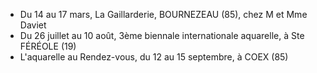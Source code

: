 * Du 14 au 17 mars, La Gaillarderie, BOURNEZEAU (85), chez M et Mme Daviet
* Du 26 juillet au 10 août, 3ème biennale internationale aquarelle, à Ste FÉRÉOLE (19)
* L'aquarelle au Rendez-vous, du 12 au 15 septembre, à COEX (85)
